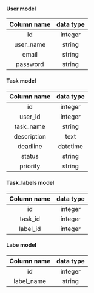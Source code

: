 #### User model

| Column name | data type |
| :---------: | :-------: |
|     id      |  integer  |
|  user_name  |  string   |
|    email    |  string   |
|  password   |  string   |

#### Task model

| Column name | data type |
| :---------: | :-------: |
|     id      |  integer  |
|   user_id   |  integer  |
|  task_name  |  string   |
| description |   text    |
|  deadline   | datetime  |
|   status    |  string   |
|  priority   |  string   |

#### Task_labels model

| Column name | data type |
| :---------: | :-------: |
|     id      |  integer  |
|   task_id   |  integer  |
|  label_id   |  integer  |

#### Labe model

| Column name | data type |
| :---------: | :-------: |
|     id      |  integer  |
| label_name  |  string   |
